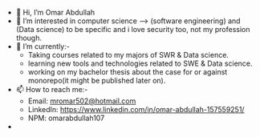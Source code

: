 - 👋 Hi, I’m Omar Abdullah
- 👀 I’m interested in computer science --> (software engineering) and (Data science) to be specific and i love security too, not my profession though.
- 🌱 I’m currently:-
  - Taking courses related to my majors of SWR & Data science.
  - learning new tools and technologies related to SWE & Data science.
  - working on my bachelor thesis about the case for or against monorepo(it might be published later on).
- 📫 How to reach me:-
  - Email: mromar502@hotmail.com
  - LinkedIn: https://www.linkedin.com/in/omar-abdullah-157559251/
  - NPM: omarabdullah107
- 

<!---
omarabdullah107/omarabdullah107 is a ✨ special ✨ repository because its `README.md` (this file) appears on your GitHub profile.
You can click the Preview link to take a look at your changes.
--->
